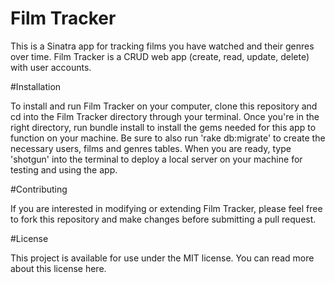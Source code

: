 # Film Tracker

This is a Sinatra app for tracking films you have watched and their genres over time. Film Tracker is a CRUD web app (create, read, update, delete) with user accounts.

#Installation

To install and run Film Tracker on your computer, clone this repository and cd into the Film Tracker directory through your terminal. Once you're in the right directory, run bundle install to install the gems needed for this app to function on your machine. Be sure to also run 'rake db:migrate' to create the necessary users, films and genres tables. When you are ready, type 'shotgun' into the terminal to deploy a local server on your machine for testing and using the app.

#Contributing

If you are interested in modifying or extending Film Tracker, please feel free to fork this repository and make changes before submitting a pull request.

#License

This project is available for use under the MIT license. You can read more about this license here.

